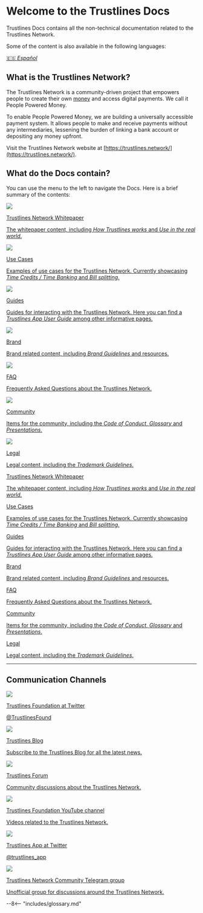 # Welcome to the Trustlines Docs

Trustlines Docs contains all the non-technical documentation related to the Trustlines Network.

Some of the content is also available in the following languages:

[:es: _Español_](index.es.md)

## What is the Trustlines Network?

The Trustlines Network is a community-driven project that empowers people to create their own [money](https://www.investopedia.com/terms/m/money.asp#:~:text=Money%20is%20an%20economic%20unit,transactional%20purposes%20in%20an%20economy.&text=Money%20originates%20in%20the%20form,as%20a%20medium%20of%20exchange.) and access digital payments. We call it People Powered Money.

To enable People Powered Money, we are building a universally accessible payment system. It allows people to make and receive payments without any intermediaries, lessening the burden of linking a bank account or depositing any money upfront.

Visit the Trustlines Network website at [https://trustlines.network/](https://trustlines.network/).

## What do the Docs contain?

You can use the menu to the left to navigate the Docs. Here is a brief summary of the contents:

<div class="index_cards_row">
  <div class="index_cards">
    <a href="resources/wp_content/abstract">
      <div class="index_card_img"><img src="assets/images/card_wp.png" /></div>
      <div class="index_card_text">
        <p class="card_title">Trustlines Network Whitepaper</p>
        <p>The whitepaper content, including <i>How Trustlines works</i> and <i>Use in the real world</i>.</p>
      </div>
    </a>
  </div>

  <div class="index_cards">
    <a href="use_cases/bill_splitting/bill_splitting_on_trustlines">
      <div class="index_card_img"><img src="assets/images/card_usecases.png" /></div>
      <div class="index_card_text">
        <p class="card_title">Use Cases</p>
        <p>Examples of use cases for the Trustlines Network. Currently showcasing <i>Time Credits / Time Banking</i> and <i>Bill splitting</i>.</p>
      </div>
    </a>
  </div>

  <div class="index_cards">
    <a href="guides/tl_app_user_guide">
      <div class="index_card_img"><img src="assets/images/card_guides.png" /></div>
      <div class="index_card_text">
        <p class="card_title">Guides</p>
        <p>Guides for interacting with the Trustlines Network. Here you can find a <i>Trustlines App User Guide</i> among other informative pages.</p>
      </div>
    </a>
  </div>
</div>

<div class="index_cards_row">
  <div class="index_cards">
    <a href="brand/brand_guidelines">
      <div class="index_card_img"><img src="assets/images/card_brand.png" /></div>
      <div class="index_card_text">
        <p class="card_title">Brand</p>
        <p>Brand related content, including <i>Brand Guidelines</i> and resources.</p>
      </div>
    </a>
  </div>

  <div class="index_cards">
    <a href="resources/FAQ">
      <div class="index_card_img"><img src="assets/images/card_faq.png" /></div>
      <div class="index_card_text">
        <p class="card_title">FAQ</p>
        <p>Frequently Asked Questions about the Trustlines Network.</p>
      </div>
    </a>
  </div>

  <div class="index_cards">
    <a href="foundation/trademarks">
      <div class="index_card_img"><img src="assets/images/card_community.png" /></div>
      <div class="index_card_text">
        <p class="card_title">Community</p>
        <p>Items for the community, including the <i>Code of Conduct</i>, <i>Glossary</i> and <i>Presentations</i>.</p>
      </div>
    </a>
  </div>
</div>

<div class="index_cards_row">
  <div class="index_cards">
    <a href="foundation/trademarks">
      <div class="index_card_img"><img src="assets/images/card_legal.png" /></div>
      <div class="index_card_text">
        <p class="card_title">Legal</p>
        <p>Legal content, including the <i>Trademark Guidelines</i>.</p>
      </div>
    </a>
  </div>
</div>

<div class="mobile_cards admonition quote">
  <a href="resources/wp_content/abstract">
    <p class="card_title">Trustlines Network Whitepaper</p>
    <p>The whitepaper content, including <i>How Trustlines works</i> and <i>Use in the real world</i>.</p>
  </a>
</div>

<div class="mobile_cards admonition quote">
  <a href="resources/wp_content/abstract">
    <p class="card_title">Use Cases</p>
    <p>Examples of use cases for the Trustlines Network. Currently showcasing <i>Time Credits / Time Banking</i> and <i>Bill splitting</i>.</p>
  </a>
</div>

<div class="mobile_cards admonition quote">
  <a href="resources/wp_content/abstract">
      <p class="card_title">Guides</p>
      <p>Guides for interacting with the Trustlines Network. Here you can find a <i>Trustlines App User Guide</i> among other informative pages.</p>
  </a>
</div>

  <div class="mobile_cards admonition quote">
    <a href="resources/wp_content/abstract">
        <p class="card_title">Brand</p>
        <p>Brand related content, including <i>Brand Guidelines</i> and resources.</p>
    </a>
  </div>

  <div class="mobile_cards admonition quote">
    <a href="resources/wp_content/abstract">
        <p class="card_title">FAQ</p>
        <p>Frequently Asked Questions about the Trustlines Network.</p>
    </a>
  </div>

  <div class="mobile_cards admonition quote">
    <a href="resources/wp_content/abstract">
        <p class="card_title">Community</p>
        <p>Items for the community, including the <i>Code of Conduct</i>, <i>Glossary</i> and <i>Presentations</i>.</p>
    </a>
  </div>

  <div class="mobile_cards admonition quote">
    <a href="resources/wp_content/abstract">
        <p class="card_title">Legal</p>
        <p>Legal content, including the <i>Trademark Guidelines</i>.</p>
    </a>
  </div>

___

## Communication Channels

<div class="index_cards_row">
  <div class="index_cards">
    <a href="https://twitter.com/TrustlinesFound" target="_blank">
      <div class="index_card_img"><img src="assets/images/tf_twitter_card.png" /></div>
      <div class="index_card_text">
        <p class="card_title">Trustlines Foundation at Twitter</p>
        <p>@TrustlinesFound</p>
      </div>
    </a>
  </div>

  <div class="index_cards">
    <a href="https://blog.trustlines.network/" target="_blank" rel="noopener">
      <div class="index_card_img"><img src="assets/images/tl_blog_card.png" /></div>
      <div class="index_card_text">
        <p class="card_title">Trustlines Blog</p>
        <p>Subscribe to the Trustlines Blog for all the latest news.</p>
      </div>
    </a>
  </div>

  <div class="index_cards">
    <a href="https://forum.trustlines.network/" target="_blank" rel="noopener">
      <div class="index_card_img"><img src="assets/images/tl_forum_card.png" /></div>
      <div class="index_card_text">
        <p class="card_title">Trustlines Forum</p>
        <p>Community discussions about the Trustlines Network.</p>
      </div>
    </a>
  </div>
</div>

<div class="index_cards_row">
  <div class="index_cards">
    <a href="https://www.youtube.com/channel/UCdNvItQZDL8Qj0HJGIM_AYA" target="_blank" rel="noopener">
      <div class="index_card_img"><img src="assets/images/tf_youtube_card.png" /></div>
      <div class="index_card_text">
        <p class="card_title">Trustlines Foundation YouTube channel</p>
        <p>Videos related to the Trustlines Network.</p>
      </div>
    </a>
  </div>

  <div class="index_cards">
    <a href="https://twitter.com/trustlines_app" target="_blank" rel="noopener">
      <div class="index_card_img"><img src="assets/images/tla_twitter_card.png" /></div>
      <div class="index_card_text">
        <p class="card_title">Trustlines App at Twitter</p>
        <p>@trustlines_app</p>
      </div>
    </a>
  </div>

  <div class="index_cards">
    <a href="https://t.me/trustlines_network" target="_blank" rel="noopener">
      <div class="index_card_img"><img src="assets/images/tl_telegram_card.png" /></div>
      <div class="index_card_text">
        <p class="card_title">Trustlines Network Community Telegram group</p>
        <p>Unofficial group for discussions around the Trustlines Network.</p>
      </div>
    </a>
  </div>
</div>

--8<-- "includes/glossary.md"
